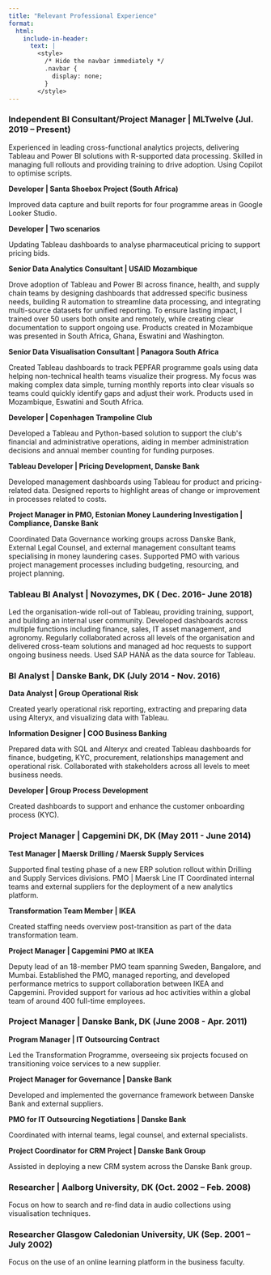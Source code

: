 ```yaml
---
title: "Relevant Professional Experience"
format:
  html:
    include-in-header:
      text: |
        <style>
          /* Hide the navbar immediately */
          .navbar {
            display: none;
          }
        </style>
---
```


### **Independent BI Consultant/Project Manager \| MLTwelve** (Jul. 2019 – Present)

Experienced in leading cross-functional analytics projects, delivering Tableau and Power BI solutions with R-supported data processing. Skilled in managing full rollouts and providing training to drive adoption. Using Copilot to optimise scripts.

**Developer \| Santa Shoebox Project (South Africa)**

Improved data capture and built reports for four programme areas in Google Looker Studio.

**Developer \| Two scenarios**

Updating Tableau dashboards to analyse pharmaceutical pricing to support pricing bids.

**Senior Data Analytics Consultant \| USAID Mozambique**

Drove adoption of Tableau and Power BI across finance, health, and supply chain teams by designing dashboards that addressed specific business needs, building R automation to streamline data processing, and integrating multi-source datasets for unified reporting. To ensure lasting impact, I trained over 50 users both onsite and remotely, while creating clear documentation to support ongoing use. Products created in Mozambique was presented in South Africa, Ghana, Eswatini and Washington.

**Senior Data Visualisation Consultant \| Panagora South Africa**

Created Tableau dashboards to track PEPFAR programme goals using data helping non-technical health teams visualize their progress. My focus was making complex data simple, turning monthly reports into clear visuals so teams could quickly identify gaps and adjust their work. Products used in Mozambique, Eswatini and South Africa.

**Developer \| Copenhagen Trampoline Club**

Developed a Tableau and Python-based solution to support the club's financial and administrative operations, aiding in member administration decisions and annual member counting for funding purposes.

**Tableau Developer \| Pricing Development, Danske Bank**

Developed management dashboards using Tableau for product and pricing-related data. Designed reports to highlight areas of change or improvement in processes related to costs.

**Project Manager in PMO, Estonian Money Laundering Investigation \| Compliance, Danske Bank**

Coordinated Data Governance working groups across Danske Bank, External Legal Counsel, and external management consultant teams specialising in money laundering cases. Supported PMO with various project management processes including budgeting, resourcing, and project planning.

### **Tableau BI Analyst \| Novozymes, DK ( Dec. 2016- June 2018)**

Led the organisation-wide roll-out of Tableau, providing training, support, and building an internal user community. Developed dashboards across multiple functions including finance, sales, IT asset management, and agronomy. Regularly collaborated across all levels of the organisation and delivered cross-team solutions and managed ad hoc requests to support ongoing business needs. Used SAP HANA as the data source for Tableau.

### **BI Analyst \| Danske Bank, DK (July 2014 - Nov. 2016)**

**Data Analyst \| Group Operational Risk**

Created yearly operational risk reporting, extracting and preparing data using Alteryx, and visualizing data with Tableau.

**Information Designer \| COO Business Banking**

Prepared data with SQL and Alteryx and created Tableau dashboards for finance, budgeting, KYC, procurement, relationships management and operational risk. Collaborated with stakeholders across all levels to meet business needs.

**Developer \| Group Process Development**

Created dashboards to support and enhance the customer onboarding process (KYC).

### **Project Manager \| Capgemini DK, DK (May 2011 - June 2014)**

**Test Manager \| Maersk Drilling / Maersk Supply Services**

Supported final testing phase of a new ERP solution rollout within Drilling and Supply Services divisions. PMO \| Maersk Line IT Coordinated internal teams and external suppliers for the deployment of a new analytics platform.

**Transformation Team Member \| IKEA**

Created staffing needs overview post-transition as part of the data transformation team.

**Project Manager \| Capgemini PMO at IKEA**

Deputy lead of an 18-member PMO team spanning Sweden, Bangalore, and Mumbai. Established the PMO, managed reporting, and developed performance metrics to support collaboration between IKEA and Capgemini. Provided support for various ad hoc activities within a global team of around 400 full-time employees.

### 

### **Project Manager \| Danske Bank, DK (June 2008 - Apr. 2011)**

**Program Manager \| IT Outsourcing Contract**

Led the Transformation Programme, overseeing six projects focused on transitioning voice services to a new supplier.

**Project Manager for Governance \| Danske Bank**

Developed and implemented the governance framework between Danske Bank and external suppliers.

**PMO for IT Outsourcing Negotiations \| Danske Bank**

Coordinated with internal teams, legal counsel, and external specialists.

**Project Coordinator for CRM Project \| Danske Bank Group**

Assisted in deploying a new CRM system across the Danske Bank group.

### **Researcher \| Aalborg University, DK (Oct. 2002 – Feb. 2008)**

Focus on how to search and re-find data in audio collections using visualisation techniques.

### **Researcher Glasgow Caledonian University, UK (Sep. 2001 – July 2002)**

Focus on the use of an online learning platform in the business faculty.
